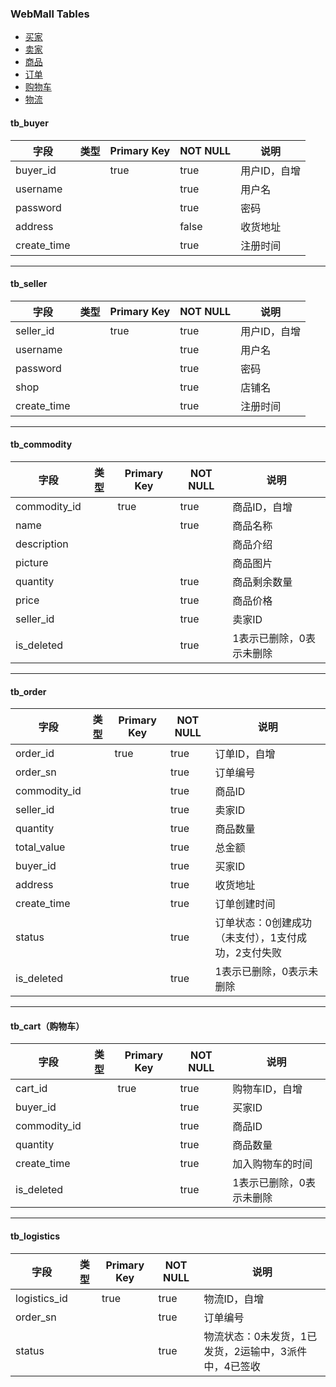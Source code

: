 ### WebMall Tables

* [买家](#tb_buyer)
* [卖家](#tb_seller)
* [商品](#tb_commodity)
* [订单](#tb_order)
* [购物车](#tb_cart)
* [物流](#tb_logistics)

#### tb_buyer
| 字段 | 类型 | Primary Key | NOT NULL | 说明 |
---|---|---|---|---
|buyer_id| |true|true|用户ID，自增 |
|username | | | true|用户名 |
|password | | | true| 密码|
|address| | | false|收货地址 |
|create_time| | | true| 注册时间|

***

#### tb_seller
| 字段 | 类型 | Primary Key | NOT NULL | 说明 |
---|---|---|---|---
|seller_id| |true|true|用户ID，自增|
|username | | | true|用户名 |
|password | | | true| 密码|
|shop| | | true|店铺名|
|create_time| | | true| 注册时间|

***

#### tb_commodity
| 字段 | 类型 | Primary Key | NOT NULL | 说明 |
---|---|---|---|---
|commodity_id||true|true|商品ID，自增|
|name| | |true|商品名称|
|description| | | |商品介绍|
|picture| | | |商品图片 |
|quantity| | | true|商品剩余数量|
|price| | | true| 商品价格|
|seller_id| | |true|卖家ID|
|is_deleted| | | true|1表示已删除，0表示未删除|

***

#### tb_order
| 字段 | 类型 | Primary Key | NOT NULL | 说明 |
---|---|---|---|---
|order_id | | true| true| 订单ID，自增|
|order_sn| | | true|订单编号|
|commodity_id| | | true| 商品ID|
|seller_id| | | true|卖家ID|
|quantity| | | true| 商品数量|
|total_value| | | true| 总金额|
|buyer_id| | | true| 买家ID|
|address| | | true| 收货地址|
|create_time| | | true|订单创建时间|
|status| | | true| 订单状态：0创建成功（未支付），1支付成功，2支付失败|
|is_deleted| | | true|1表示已删除，0表示未删除|

***

#### tb_cart（购物车）
| 字段 | 类型 | Primary Key | NOT NULL | 说明 |
---|---|---|---|---
|cart_id| | true| true| 购物车ID，自增|
|buyer_id| | | true| 买家ID|
|commodity_id| | | true|商品ID|
|quantity| | | true| 商品数量|
|create_time| | | true| 加入购物车的时间|
|is_deleted| | | true| 1表示已删除，0表示未删除|

***

#### tb_logistics
| 字段 | 类型 | Primary Key | NOT NULL | 说明 |
---|---|---|---|---
|logistics_id| | true| true| 物流ID，自增|
|order_sn| | | true| 订单编号|
|status| | | true| 物流状态：0未发货，1已发货，2运输中，3派件中，4已签收|
